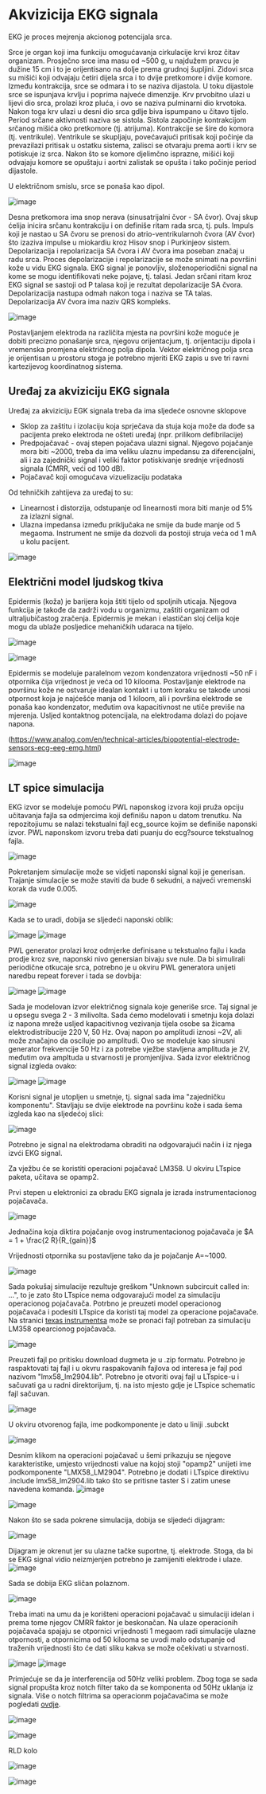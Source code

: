 # Akvizicija EKG signala

EKG je proces mejrenja akcionog potencijala srca.

Srce je organ koji ima funkciju omogućavanja cirkulacije krvi kroz čitav organizam.
Prosječno srce ima masu od ~500 g, u najdužem pravcu je dužine 15 cm i to je orijentisano na dolje prema grudnoj šupljini. Zidovi srca su mišići koji odvajaju četiri dijela srca i to dvije pretkomore i dvije komore.
Između kontrakcija, srce se odmara i to se naziva dijastola. U toku dijastole srce se ispunjava krvlju i poprima najveće dimenzije. Krv prvobitno ulazi u lijevi dio srca, prolazi kroz pluća, i ovo se naziva pulminarni dio krvotoka. Nakon toga krv ulazi u desni dio srca gdlje biva ispumpano u čitavo tijelo. Period srčane aktivnosti naziva se sistola. Sistola započinje kontrakcijom srčanog mišića oko pretkomore (tj. atrijuma). Kontrakcije se šire do komora (tj. ventrikule). Ventrikule se skupljaju, povećavajući pritisak koji počinje da prevazilazi pritisak u ostatku sistema, zalisci se otvaraju prema aorti i krv se potiskuje iz srca. Nakon što se komore djelimčno isprazne, mišići koji odvajaju komore se opuštaju i aortni zalistak se opušta i tako počinje period dijastole.

U električnom smislu, srce se ponaša kao dipol.

![image](https://user-images.githubusercontent.com/122922214/226140205-889d47fe-4fc6-4adc-9e37-2349d9e736e2.png)

Desna pretkomora ima snop nerava (sinusatrijalni čvor - SA čvor). Ovaj skup ćelija inicira srčanu kontrakciju i on definiše ritam rada srca, tj. puls. Impuls koji je nastao u SA čvoru se prenosi do atrio-ventrikularnoh čvora (AV čvor) što izaziva impulse u miokardiu kroz Hisov snop i Purkinjeov sistem. Depolarizacija i repolarizacija SA čvora i AV čvora ima poseban značaj u radu srca.
Proces depolarizacije i repolarizacije se može snimati na površini kože u vidu EKG signala. EKG signal je ponovljiv, složenoperiodični signal na kome se mogu identifikovati neke pojave, tj. talasi.
Jedan srčani ritam kroz EKG signal se sastoji od P talasa koji je rezultat depolarizacije SA čvora. Depolarizacija nastupa odmah nakon toga i naziva se TA talas. Depolarizacija AV čvora ima naziv QRS kompleks.

![image](https://user-images.githubusercontent.com/122922214/226142414-b784d477-9223-496f-81f5-ff9497c55938.png)

Postavljanjem elektroda na različita mjesta na površini kože moguće je dobiti precizno ponašanje srca, njegovu orijentacjum, tj. orijentaciju dipola i vremenska promjena električnog polja dipola. Vektor električnog polja srca je orijentisan u prostoru stoga je potrebno mjeriti EKG zapis u sve tri ravni kartezijevog koordinatnog sistema.

## Uređaj za akviziciju EKG signala

Uređaj za akviziciju EGK signala treba da ima sljedeće osnovne sklopove
- Sklop za zaštitu i izolaciju koja sprječava da stuja koja može da dođe sa pacijenta preko elektroda ne ošteti uređaj (npr. prilikom defibrilacije)
- Predpojačavač - ovaj stepen pojačava ulazni signal. Njegovo pojačanje mora biti ~2000, treba da ima veliku ulaznu impedansu za diferencijalni, ali i za zajednički signal i veliki faktor potiskivanje srednje vrijednosti signala (CMRR, veći od 100 dB).
- Pojačavač koji omogućava vizuelizaciju podataka

Od tehničkih zahtijeva za uređaj to su:
- Linearnost i distorzija, odstupanje od linearnosti mora biti manje od 5% za izlazni signal.
- Ulazna impedansa između priključaka ne smije da bude manje od 5 megaoma. Instrument ne smije da dozvoli da postoji struja veća od 1 mA u kolu pacijent.

![image](https://user-images.githubusercontent.com/122922214/226141406-ec1aedfd-54b8-42dd-bd4b-022697c62495.png)

## Električni model ljudskog tkiva

Epidermis (koža) je barijera koja štiti tijelo od spoljnih uticaja. Njegova funkcija je takođe da zadrži vodu u organizmu, zaštiti organizam od ultraljubičastog zračenja. Epidermis je mekan i elastičan sloj ćelija koje mogu da ublaže posljedice mehaničkih udaraca na tijelo.

![image](https://user-images.githubusercontent.com/122922214/226141646-9eeabc02-ad23-4f86-9522-166bad129bbc.png)

![image](https://user-images.githubusercontent.com/122922214/226142059-ccfc66c6-7a7a-46e3-b032-2c4625e636c4.png)


Epidermis se modeluje paralelnom vezom kondenzatora vrijednosti ~50 nF i otpornika čija vrijednost je veća od 10 kilooma. Postavljanje elektrode na površinu kože ne ostvaruje idealan kontakt i u tom koraku se takođe unosi otpornost koja je najćešće manja od 1 kiloom, ali i površina elektrode se ponaša kao kondenzator, međutim ova kapacitivnost ne utiče previše na mjerenja. Usljed kontaktnog potencijala, na elektrodama dolazi do pojave napona. 

(https://www.analog.com/en/technical-articles/biopotential-electrode-sensors-ecg-eeg-emg.html)

![image](https://user-images.githubusercontent.com/122922214/226142434-f8c0d72c-b0bc-4b9a-9ea9-ccf35e71f0de.png)

## LT spice simulacija

EKG izvor se modeluje pomoću PWL naponskog izvora koji pruža opciju učitavanja fajla sa odmjercima koji definišu napon u datom trenutku.
Na repozitojiumu se nalazi tekstualni fajl ecg_source kojim se definiše naponski izvor. PWL naponskom izvoru treba dati puanju do ecg?source tekstualnog fajla.

![image](https://user-images.githubusercontent.com/122922214/226142801-ac00bce1-e375-4f55-89aa-36382afcbb5b.png)

Pokretanjem simulacije može se vidjeti naponski signal koji je generisan. Trajanje simulacije se može staviti da bude 6 sekudni, a najveći vremenski korak da vude 0.005.

![image](https://user-images.githubusercontent.com/122922214/226142939-6f0da409-be43-4974-8836-503281247b0a.png)

Kada se to uradi, dobija se sljedeći naponski oblik:

![image](https://user-images.githubusercontent.com/122922214/226142946-436b2580-2bba-4e6c-a459-f2f5359e1da4.png) ![image](https://user-images.githubusercontent.com/122922214/226142948-2194a5eb-ac9e-47b5-97d4-0eecf7016ca2.png)

PWL generator prolazi kroz odmjerke definisane u tekstualno fajlu i kada prodje kroz sve, naponski nivo genersian bivaju sve nule. Da bi simulirali periodične otkucaje srca, potrebno je u okviru PWL generatora unijeti naredbu repeat forever i tada se dovbija:

![image](https://user-images.githubusercontent.com/122922214/226143029-3ece81e1-102e-41c6-99d4-61c2c11cdee8.png)
 ![image](https://user-images.githubusercontent.com/122922214/226143020-1ac5c087-3889-436a-ae81-53a8a1b521d8.png)

Sada je modelovan izvor električnog signala koje generiše srce. Taj signal je u opsegu svega 2 - 3 milivolta. Sada ćemo modelovati i smetnju koja dolazi iz napona mreže usljed kapacitivnog vezivanja tijela osobe sa žicama elektrodistribucije 220 V, 50 Hz. Ovaj napon po amplitudi iznosi ~2V, ali može značajno da osciluje po amplitudi. Ovo se modeluje kao sinusni generator frekvencije 50 Hz i za potrebe vježbe stavljena amplituda je 2V, međutim ova ampltuda u stvarnosti je promjenljiva.
Sada izvor električnog signal izgleda ovako:

![image](https://user-images.githubusercontent.com/122922214/226143244-30d629a1-0264-4584-8d3e-26c9643c90b8.png)
 ![image](https://user-images.githubusercontent.com/122922214/226143246-825fd803-3d4e-4e2a-814f-6b59cf7e8682.png)


Korisni signal je utopljen u smetnje, tj. signal sada ima "zajedničku komponentu". Stavljaju se dvije elektrode na površinu kože i sada šema izgleda kao na sljedećoj slici:

![image](https://user-images.githubusercontent.com/122922214/226143328-f676001a-708d-4faa-9f3e-1ab19b2c9218.png)

Potrebno je signal na elektrodama obraditi na odgovarajući način i iz njega izvći EKG signal.

Za vježbu će se koristiti operacioni pojačavač LM358.
U okviru LTspice paketa, učitava se opamp2.

Prvi stepen u elektronici za obradu EKG signala je izrada instrumentacionog pojačavača.

![image](https://user-images.githubusercontent.com/122922214/226147650-a68137b5-a875-4551-8f57-7526cef3369b.png)

Jednačina koja diktira pojačanje ovog instrumentacionog pojačavača je $A = 1 + \frac{2 R}{R_{gain}}$

Vrijednosti otpornika su postavljene tako da je pojačanje A=~1000.

![image](https://user-images.githubusercontent.com/122922214/226147955-ce4529b9-70e3-4b64-9002-ae6627c6868d.png)

Sada pokušaj simulacije rezultuje greškom "Unknown subcircuit called in: ...", to je zato što LTspice nema odgovarajući model za simulaciju operacionog pojačavača. Potrbno je preuzeti model operacionog pojačavača i podesiti LTspice da koristi taj model za operacione pojačavače.
Na stranici [texas instrumentsa](https://www.ti.com/product/LM358?utm_source=google&utm_medium=cpc&utm_campaign=asc-null-null-GPN_EN-cpc-evm-google-wwe_cons&utm_content=LM358&ds_k=LM358&DCM=yes&gclid=Cj0KCQjwwtWgBhDhARIsAEMcxeDCo5SsxitMbWnbolcsEuEXkmDIFy4B5fyCtgZwcE3XQtHeY1FCJZgaAql6EALw_wcB&gclsrc=aw.ds) može se pronaći fajl potreban za simulaciju LM358 opearcionog pojačavača.

![image](https://user-images.githubusercontent.com/122922214/226148061-5c0bd900-eb9c-4e16-90eb-b2ca11fec4bc.png)


Preuzeti fajl po pritisku download dugmeta je u .zip formatu. Potrebno je raspaktovati taj fajl i u okvru raspakovanih fajlova od interesa je fajl pod nazivom "lmx58_lm2904.lib". Potrebno je otvoriti ovaj fajl u LTspice-u i sačuvati ga u radni direktorijum, tj. na isto mjesto gdje je LTspice schematic fajl sačuvan.

![image](https://user-images.githubusercontent.com/122922214/226148157-8299d878-41bc-4137-a4fa-5522d07770e1.png)


U okviru otvorenog fajla, ime podkomponente je dato u liniji .subckt

![image](https://user-images.githubusercontent.com/122922214/226148181-5698a75d-dced-4f4b-bede-799b042f5afd.png)

Desnim klikom na operacioni pojačavač u šemi prikazuju se njegove karakteristike, umjesto vrijednosti value na kojoj stoji "opamp2" unijeti ime podkomponente "LMX58_LM2904".
Potrebno je dodati i LTspice direktivu .include lmx58_lm2904.lib tako što se pritisne taster S i zatim unese navedena komanda.
![image](https://user-images.githubusercontent.com/122922214/226148377-272e4919-3b43-49b7-bf33-d06e8b5f05de.png)

![image](https://user-images.githubusercontent.com/122922214/226148379-9a430448-9c32-4d1c-8c1c-77a4182ed6a2.png)

Nakon što se sada pokrene simulacija, dobija se sljedeći dijagram:

![image](https://user-images.githubusercontent.com/122922214/226148396-316a99d0-3648-4a9a-bf6d-7c73ef92cd82.png)


Dijagram je okrenut jer su ulazne tačke suportne, tj. elektrode. Stoga, da bi se EKG signal vidio neizmjenjen potrebno je zamijeniti elektrode i ulaze.
![image](https://user-images.githubusercontent.com/122922214/226148439-1d9ed6f3-04f8-40fe-bc43-8362f8f6bec8.png)


Sada se dobija EKG sličan polaznom.

![image](https://user-images.githubusercontent.com/122922214/226148493-cf0ce7af-2257-4c26-906e-4e07adeca087.png)

Treba imati na umu da je korišteni operacioni pojačavač u simulaciji idelan i prema tome njegov CMRR faktor je beskonačan. Na ulaze operacionih pojačavača spajaju se otpornici vrijednosti 1 megaom radi simulacije ulazne otpornosti, a otpornicima od 50 kilooma se uvodi malo odstupanje od traženih vrijednosti što će dati sliku kakva se može očekivati u stvarnosti.

![image](https://user-images.githubusercontent.com/122922214/226148697-ef21db19-502d-470e-983a-2d0fbcc9af64.png)
 ![image](https://user-images.githubusercontent.com/122922214/226148705-1cefb79a-7f15-48c9-ad6b-7b7a9ca55c55.png)

Primjećuje se da je interferencija od 50Hz veliki problem. Zbog toga se sada signal propušta kroz notch filter tako da se komponenta od 50Hz uklanja iz signala.
Više o notch filtrima sa operacionm pojačavačima se može pogledati [ovdje](https://www.electronics-notes.com/articles/analogue_circuits/operational-amplifier-op-amp/notch-filter-active-circuit.php).

![image](https://user-images.githubusercontent.com/122922214/226149489-15139c52-ccc8-4072-9809-7d1c2fd333eb.png)

![image](https://user-images.githubusercontent.com/122922214/226149616-b026f375-6dfa-40d4-ac1e-95e3e29e2e27.png)

RLD kolo

![image](https://user-images.githubusercontent.com/122922214/226150281-ceb747d4-92b8-4a42-bdeb-168ffd08e751.png)





![image](https://user-images.githubusercontent.com/122922214/226148215-beee8d74-7d46-409f-8fde-6e9d0344e173.png)


